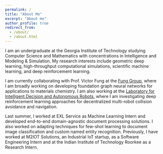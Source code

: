 ```yaml
---
permalink: /
title: "About Me"
excerpt: "About me"
author_profile: true
redirect_from: 
  - /about/
  - /about.html
---
```


I am an undergraduate at the Georgia Institute of Technology studying Computer Science and Mathematics with concentrations in Intelligence and Modeling & Simulation. My research interests include geometric deep learning, high-throughput computational simulations, scientific machine learning, and deep reinforcement learning.

I am currently collaborating with Prof. Victor Fung at the [Fung Group](https://www.fung-group.org), where I am broadly working on developing foundation graph neural networks for applications to materials chemistry. I am also working at the [Laboratory for Intelligent Decision and Autonomous Robots](https://lab-idar.gatech.edu), where I am investigating deep reinforcement learning approaches for decentralized multi-robot collision avoidance and navigation.

Last summer, I worked at EXL Service as Machine Learning Intern and developed end-to-end domain-agnostic document processing solutions. I also worked on adapting techniques for few-shot learning to document image classification and custom named entity recognition. Previously, I have worked at M2IOT Solutions, an Industrial IoT startup, as a Software Engineering Intern and at the Indian Institute of Technology Roorkee as a Research Intern.